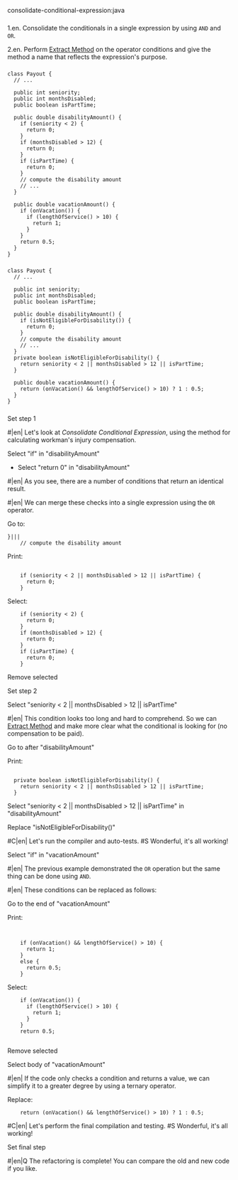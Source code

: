 consolidate-conditional-expression:java

###

1.en. Consolidate the conditionals in a single expression by using <code>AND</code> and <code>OR</code>.


2.en. Perform <a href="/extract-method">Extract Method</a> on the operator conditions and give the method a name that reflects the expression's purpose.




###

```
class Payout {
  // ...

  public int seniority;
  public int monthsDisabled;
  public boolean isPartTime;

  public double disabilityAmount() {
    if (seniority < 2) {
      return 0;
    }
    if (monthsDisabled > 12) {
      return 0;
    }
    if (isPartTime) {
      return 0;
    }
    // compute the disability amount
    // ...
  }

  public double vacationAmount() {
    if (onVacation()) {
      if (lengthOfService() > 10) {
        return 1;
      }
    }
    return 0.5;
  }
}
```

###

```
class Payout {
  // ...

  public int seniority;
  public int monthsDisabled;
  public boolean isPartTime;

  public double disabilityAmount() {
    if (isNotEligibleForDisability()) {
      return 0;
    }
    // compute the disability amount
    // ...
  }
  private boolean isNotEligibleForDisability() {
    return seniority < 2 || monthsDisabled > 12 || isPartTime;
  }

  public double vacationAmount() {
    return (onVacation() && lengthOfService() > 10) ? 1 : 0.5;
  }
}
```

###

Set step 1


#|en| Let's look at <i>Consolidate Conditional Expression</i>, using the method for calculating workman's injury compensation.


Select "if" in "disabilityAmount"
+ Select "return 0" in "disabilityAmount"


#|en| As you see, there are a number of conditions that return an identical result.



#|en| We can merge these checks into a single expression using the <code>OR</code> operator.


Go to:
```
}|||
    // compute the disability amount
```

Print:
```

    if (seniority < 2 || monthsDisabled > 12 || isPartTime) {
      return 0;
    }
```

Select:
```
    if (seniority < 2) {
      return 0;
    }
    if (monthsDisabled > 12) {
      return 0;
    }
    if (isPartTime) {
      return 0;
    }

```

Remove selected

Set step 2

Select "seniority < 2 || monthsDisabled > 12 || isPartTime"


#|en| This condition looks too long and hard to comprehend. So we can <a href="/extract-method">Extract Method</a> and make more clear what the conditional is looking for (no compensation to be paid).


Go to after "disabilityAmount"

Print:
```

  private boolean isNotEligibleForDisability() {
    return seniority < 2 || monthsDisabled > 12 || isPartTime;
  }
```

Select "seniority < 2 || monthsDisabled > 12 || isPartTime" in "disabilityAmount"

Replace "isNotEligibleForDisability()"


#C|en| Let's run the compiler and auto-tests.
#S Wonderful, it's all working!


Select "if" in "vacationAmount"


#|en| The previous example demonstrated the <code>OR</code> operation but the same thing can be done using <code>AND</code>.



#|en| These conditions can be replaced as follows:


Go to the end of "vacationAmount"

Print:
```


    if (onVacation() && lengthOfService() > 10) {
      return 1;
    }
    else {
      return 0.5;
    }
```

Select:
```
    if (onVacation()) {
      if (lengthOfService() > 10) {
        return 1;
      }
    }
    return 0.5;


```

Remove selected

Select body of "vacationAmount"


#|en| If the code only checks a condition and returns a value, we can simplify it to a greater degree by using a ternary operator.


Replace:
```
    return (onVacation() && lengthOfService() > 10) ? 1 : 0.5;
```


#C|en| Let's perform the final compilation and testing.
#S Wonderful, it's all working!


Set final step


#|en|Q The refactoring is complete! You can compare the old and new code if you like.
